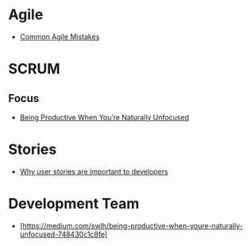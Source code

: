 # Agile

- [Common Agile Mistakes](https://itnext.io/common-agile-mistakes-36fe51b6217f)

# SCRUM

## Focus

- [Being Productive When You’re Naturally Unfocused](https://medium.com/swlh/being-productive-when-youre-naturally-unfocused-748430c1c8fe)

# Stories

- [Why user stories are important to developers](https://medium.com/distinctionuk/why-user-stories-are-important-9e3d87981fd7)

# Development Team

- [https://medium.com/swlh/being-productive-when-youre-naturally-unfocused-748430c1c8fe]
